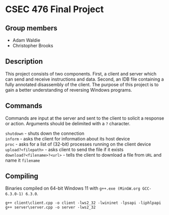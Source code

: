 # CSEC 476 Final Project

## Group members

* Adam Waldie
* Christopher Brooks

## Description

This project consists of two components. First, a client and server which can send and receive instructions and data. Second, an IDB file containing a fully annotated disassembly of the client. The purpose of this project is to gain a better understanding of reversing Windows programs.

## Commands

Commands are input at the server and sent to the client to solicit a response or action. Arguments should be delimited with a `?` character.

`shutdown` - shuts down the connection  
`inform` - asks the client for information about its host device  
`proc` - asks for a list of (32-bit) processes running on the client device  
`upload?<filepath>` - asks client to send the file if it exists  
`download?<filename>?<url>` - tells the client to download a file from `URL` and name it `filename` 

## Compiling

Binaries compiled on 64-bit Windows 11 with `g++.exe (MinGW.org GCC-6.3.0-1) 6.3.0`.

```
g++ client\client.cpp -o client -lws2_32 -lwininet -lpsapi -liphlpapi
g++ server\server.cpp -o server -lws2_32
```